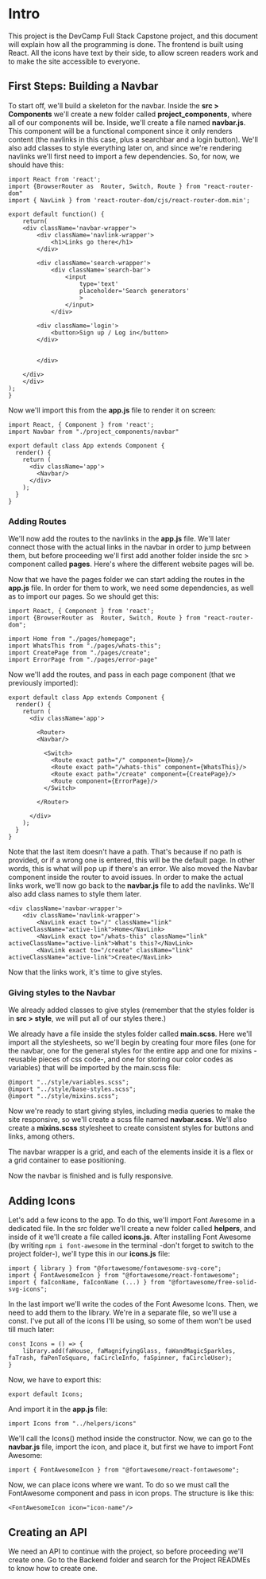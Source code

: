 # Intro

This project is the DevCamp Full Stack Capstone project, and this document will explain how all the programming is done. The frontend is built using React. All the icons have text by their side, to allow screen readers work and to make the site accessible to everyone.

## First Steps: Building a Navbar

To start off, we'll build a skeleton for the navbar. Inside the **src > Components** we'll create a new folder called **project_components**, where all of our components will be. Inside, we'll create a file named **navbar.js**. This component will be a functional component since it only renders content (the navlinks in this case, plus a searchbar and a login button). We'll also add classes to style everything later on, and since we're rendering navlinks we'll first need to import a few dependencies. So, for now, we should have this:

```
import React from 'react';
import {BrowserRouter as  Router, Switch, Route } from "react-router-dom"
import { NavLink } from 'react-router-dom/cjs/react-router-dom.min';

export default function() {
    return(
    <div className='navbar-wrapper'>
        <div className='navlink-wrapper'>
            <h1>Links go there</h1>
        </div>

        <div className='search-wrapper'>
            <div className='search-bar'>
                <input 
                    type='text'
                    placeholder='Search generators'
                    >
                </input>
            </div>

        <div className='login'>
            <button>Sign up / Log in</button>
        </div>
            

        </div>

    </div>
    </div>
);
}
```

Now we'll import this from the **app.js** file to render it on screen:

```
import React, { Component } from 'react';
import Navbar from "./project_components/navbar"

export default class App extends Component {
  render() {
    return (
      <div className='app'>
        <Navbar/>
      </div>
    );
  }
}
```

### Adding Routes

We'll now add the routes to the navlinks in the **app.js** file. We'll later connect those with the actual links in the navbar in order to jump between them, but before proceeding we'll first add another folder inside the src > component called **pages**. Here's where the different website pages will be.

Now that we have the pages folder we can start adding the routes in the **app.js** file. In order for them to work, we need some dependencies, as well as to import our pages. So we should get this:

```
import React, { Component } from 'react';
import {BrowserRouter as  Router, Switch, Route } from "react-router-dom";

import Home from "./pages/homepage";
import WhatsThis from "./pages/whats-this";
import CreatePage from "./pages/create";
import ErrorPage from "./pages/error-page"
```

Now we'll add the routes, and pass in each page component (that we previously imported):

```
export default class App extends Component {
  render() {
    return (
      <div className='app'>

        <Router>
        <Navbar/>

          <Switch>
            <Route exact path="/" component={Home}/>
            <Route exact path="/whats-this" component={WhatsThis}/>
            <Route exact path="/create" component={CreatePage}/>
            <Route component={ErrorPage}/>
          </Switch>

        </Router>
        
      </div>
    );
  }
}

```

Note that the last item doesn't have a path. That's because if no path is provided, or if a wrong one is entered, this will be the default page. In other words, this is what will pop up if there's an error. We also moved the Navbar component inside the router to avoid issues. In order to make the actual links work, we'll now go back to the **navbar.js** file to add the navlinks. We'll also add class names to style them later.

```
<div className='navbar-wrapper'>
    <div className='navlink-wrapper'>
        <NavLink exact to="/" className="link" activeClassName="active-link">Home</NavLink>
        <NavLink exact to="/whats-this" className="link" activeClassName="active-link">What's this?</NavLink>
        <NavLink exact to="/create" className="link" activeClassName="active-link">Create</NavLink>
```

Now that the links work, it's time to give styles. 

### Giving styles to the Navbar

We already added classes to give styles (remember that the styles folder is in **src > style**, we will put all of our styles there.)

We already have a file inside the styles folder called **main.scss**. Here we'll import all the stylesheets, so we'll begin by creating four more files (one for the navbar, one for the general styles for the entire app and one for mixins -reusable pieces of css code-, and one for storing our color codes as variables) that will be imported by the main.scss file:

```
@import "../style/variables.scss";
@import "../style/base-styles.scss";
@import "../style/mixins.scss";
```

Now we're ready to start giving styles, including media queries to make the site responsive, so we'll create a scss file named **navbar.scss**. We'll also create a **mixins.scss** stylesheet to create consistent styles for buttons and links, among others.

The navbar wrapper is a grid, and each of the elements inside it is a flex or a grid container to ease positioning.

Now the navbar is finished and is fully responsive.

## Adding Icons

Let's add a few icons to the app. To do this, we'll import Font Awesome in a dedicated file. In the src folder we'll create a new folder called **helpers**, and inside of it we'll create a file called **icons.js**. After installing Font Awesome (by writing ``npm i font-awesome`` in the terminal -don't forget to switch to the project folder-), we'll type this in our **icons.js** file:

```
import { library } from "@fortawesome/fontawesome-svg-core";
import { FontAwesomeIcon } from "@fortawesome/react-fontawesome";
import { faIconName, faIconName (...) } from "@fortawesome/free-solid-svg-icons";
```

In the last import we'll write the codes of the Font Awesome Icons. Then, we need to add them to the library. We're in a separate file, so we'll use a const. I've put all of the icons I'll be using, so some of them won't be used till much later: 

```
const Icons = () => {
    library.add(faHouse, faMagnifyingGlass, faWandMagicSparkles, faTrash, faPenToSquare, faCircleInfo, faSpinner, faCircleUser);
}
```

Now, we have to export this:

```
export default Icons;
```

And import it in the **app.js** file:

```
import Icons from "../helpers/icons"
```

We'll call the Icons() method inside the constructor. Now, we can go to the **navbar.js** file, import the icon, and place it, but first we have to import Font Awesome:

```
import { FontAwesomeIcon } from "@fortawesome/react-fontawesome";
```

Now, we can place icons where we want. To do so we must call the FontAwesome component and pass in icon props. The structure is like this:

```
<FontAwesomeIcon icon="icon-name"/>
```


## Creating an API

We need an API to continue with the project, so before proceeding we'll create one. Go to the Backend folder and search for the Project READMEs to know how to create one.






